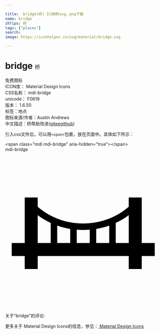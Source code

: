 ```yaml
---

title:  bridge(桥) ICON转svg、png下载
name: bridge
zhTips: 桥
tags: ["places"]
search: 
image: https://iconhelper.cn/svg/material/bridge.svg

---
```


# bridge  <small style="font-size: 60%;font-weight: 100">桥</small>


<div class="detail-page">
<p>
<span><span class="badge-success badge">免费图标</span> </span>
<br/>
<span>
ICON库：
<span class="badge-secondary badge">Material Design Icons</span> 
</span>
<br/>
<span>
CSS名称：
<span class="badge-secondary badge">mdi-bridge</span> 
</span>
<br/>
<span>
unicode：
<span class="badge-secondary badge">F0618</span> 
<copy-btn content='F0618' btn-title=""></copy-btn>
<copy-btn :content='String.fromCodePoint(parseInt("F0618", 16))' btn-title="复制U"></copy-btn>
</span>
<br/>
<span>
版本：
<span class="badge-secondary badge">1.6.50</span> 
</span><br/><span>标签：<span class="badge-light badge"><router-link to="/tags/places.html">地点</router-link></span></span>
<br/>
<span>图标来源/作者：<span class="badge-light badge">Austin Andrews</span></span> 
<br/>
<span class="zh-detail">中文描述：<span class="badge-primary badge">桥</span><span class="help-link"><span>帮助改进</span>(<a href="https://gitee.com/liuwave/icon-helper/edit/master/json/material/bridge.json" target="_blank" rel="noopener noreferrer">gitee</a><a href="https://github.com/liuwave/icon-helper/edit/master/json/material/bridge.json" target="_blank" rel="noopener noreferrer">github</a></span>)</span><br/>
</p>
</div>
<div class="alert alert-dark">
  <i class="mdi mdi-bridge mdi-48px"></i>
  <i class="mdi mdi-bridge mdi-36px"></i>
  <i class="mdi mdi-bridge mdi-24px"></i>
  <i class="mdi mdi-bridge mdi-18px"></i>
</div>
<div>
  <p>引入css文件后，可以用<code>&lt;span&gt;</code>包裹，放在页面中。具体如下所示：    
  </p>
  <div class="alert alert-primary" style="font-size: 14px">
    &lt;span class="mdi mdi-bridge" aria-hidden="true"&gt;&lt;/span&gt;
    <copy-btn content='<span class="mdi mdi-bridge" aria-hidden="true"></span>'></copy-btn>
  </div>
  <div class="alert alert-secondary">
    <i class="mdi mdi-bridge"
    style="font-size: 24px"
    aria-hidden="true"></i> mdi-bridge
    <copy-btn content="mdi-bridge" btn-title="复制图标名称"></copy-btn>
  </div>
</div>
<div id="svg" class="svg-wrap">
<svg xmlns="http://www.w3.org/2000/svg" viewBox="0 0 24 24"><path d="M7,14V10.91C6.28,10.58 5.61,10.18 5,9.71V14H7M5,18H3V16H1V14H3V7H5V8.43C6.8,10 9.27,11 12,11C14.73,11 17.2,10 19,8.43V7H21V14H23V16H21V18H19V16H5V18M17,10.91V14H19V9.71C18.39,10.18 17.72,10.58 17,10.91M16,14V11.32C15.36,11.55 14.69,11.72 14,11.84V14H16M13,14V11.96L12,12L11,11.96V14H13M10,14V11.84C9.31,11.72 8.64,11.55 8,11.32V14H10Z" /></svg>
</div>
<detail full-name='mdi-bridge'></detail>
<div>
<p>关于“bridge”的评论:</p>
</div>
<Vssue title="关于“bridge”的评论" ></Vssue>    
<div><p>更多关于 Material Design Icons的信息，参见：<a target="_blank" href="https://iconhelper.cn/material.html"> Material Design Icons</a>
</p></div>
